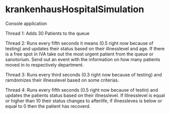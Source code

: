 # krankenhausHospitalSimulation
Console application

Thread 1: Adds 30 Patients to the queue

Thread 2: Runs every fifth seconds it means (0.5 right now because of testing) and updates their status based on their illnesslevel and age.
If there is a free spot in IVA take out the most urgent patient from the queue or sanotorium. 
Send out an event with the information on how many patients moved in to respectively department.

Thread 3: Runs every third seconds (0.3 right now because of testing) and ramdomizes their illnesslevel based on some criterias.

Thread 4: Runs every fifth seconds (0.5 right now because of testin) and updates the patients status based on their illnesslevel. 
If Illnesslevel is equal or higher than 10 their status changes to afterlife, if illnessleves is below or equal to 0 then the patient has recoverd.

          

